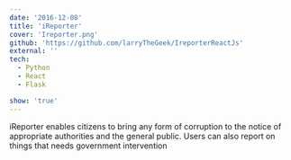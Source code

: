 ```yaml
---
date: '2016-12-08'
title: 'iReporter'
cover: 'Ireporter.png'
github: 'https://github.com/larryTheGeek/IreporterReactJs'
external: ''
tech:
  - Python
  - React
  - Flask

show: 'true'
---
```


iReporter enables citizens to bring any form of corruption to the notice of appropriate authorities and the general public. Users can also report on things that needs government intervention
